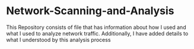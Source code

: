 # Network-Scanning-and-Analysis
This Repository consists of file that has information about how I used and what I used to analyze network traffic. Additionally, I have added details to what I understood by this analysis process
